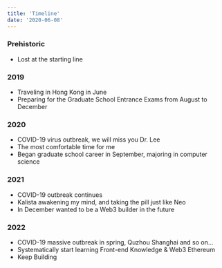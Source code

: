 ```yaml
---
title: 'Timeline'
date: '2020-06-08'
---
```



### Prehistoric
-  Lost at the starting line

###  2019
- Traveling in Hong Kong in June
- Preparing for the Graduate School Entrance Exams from August to December

### 2020
- COVID-19 virus outbreak, we will miss you Dr. Lee
- The most comfortable time for me
- Began graduate school career in September, majoring in computer science

### 2021
- COVID-19 outbreak continues
- Kalista awakening my mind, and taking the pill just like Neo
- In December wanted to be a Web3 builder in the future

### 2022
- COVID-19 massive outbreak in spring, Quzhou Shanghai and so on...
- Systematically start learning Front-end Knowledge & Web3 Ethereum
- Keep Building

